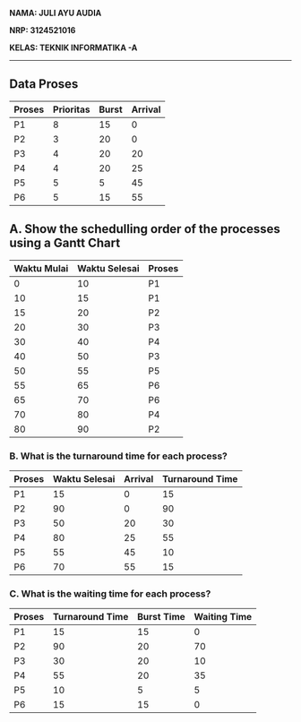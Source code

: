 ﻿**NAMA: JULI AYU AUDIA**
 
**NRP:  3124521016**

**KELAS: TEKNIK INFORMATIKA -A** 

----------------

## Data Proses

| Proses | Prioritas | Burst | Arrival |
|--------|-----------|-------|---------|
| P1     | 8         | 15    | 0       |
| P2     | 3         | 20    | 0       |
| P3     | 4         | 20    | 20      |
| P4     | 4         | 20    | 25      |
| P5     | 5         | 5     | 45      |
| P6     | 5         | 15    | 55      |

## A. Show the schedulling order of the processes using a Gantt Chart

| Waktu Mulai | Waktu Selesai | Proses |
|-------------|----------------|--------|
| 0           | 10             | P1     |
| 10          | 15             | P1     |
| 15          | 20             | P2     |
| 20          | 30             | P3     |
| 30          | 40             | P4     |
| 40          | 50             | P3     |
| 50          | 55             | P5     |
| 55          | 65             | P6     |
| 65          | 70             | P6     |
| 70          | 80             | P4     |
| 80          | 90             | P2     |

### B. What is the turnaround time for each process?

| Proses | Waktu Selesai | Arrival | Turnaround Time |
|--------|----------------|---------|------------------|
| P1     | 15             | 0       | 15               |
| P2     | 90             | 0       | 90               |
| P3     | 50             | 20      | 30               |
| P4     | 80             | 25      | 55               |
| P5     | 55             | 45      | 10               |
| P6     | 70             | 55      | 15               |

### C. What is the waiting time for each process?

| Proses | Turnaround Time | Burst Time | Waiting Time |
|--------|------------------|------------|---------------|
| P1     | 15               | 15         | 0             |
| P2     | 90               | 20         | 70            |
| P3     | 30               | 20         | 10            |
| P4     | 55               | 20         | 35            |
| P5     | 10               | 5          | 5             |
| P6     | 15               | 15         | 0             |


